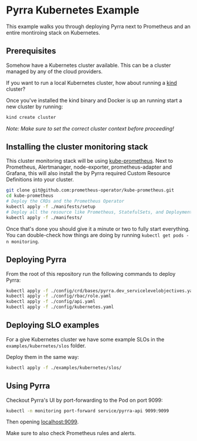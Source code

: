# Pyrra Kubernetes Example

This example walks you through deploying Pyrra next to Prometheus and an entire montiroing stack on Kubernetes.

## Prerequisites

Somehow have a Kubernetes cluster available. This can be a cluster managed by any of the cloud providers.

If you want to run a local Kubernetes cluster, how about running a [kind](https://kind.sigs.k8s.io/) cluster?

Once you've installed the kind binary and Docker is up an running start a new cluster by running:

```bash
kind create cluster
```

_Note: Make sure to set the correct cluster context before proceeding!_

## Installing the cluster monitoring stack

This cluster monitoring stack will be using [kube-prometheus](https://github.com/prometheus-operator/kube-prometheus).
Next to Prometheus, Alertmanager, node-exporter, prometheus-adapter and Grafana, this will also install the by Pyrra required Custom Resource Definitions into your cluster.

```bash
git clone git@github.com:prometheus-operator/kube-prometheus.git
cd kube-prometheus
# Deploy the CRDs and the Prometheus Operator
kubectl apply -f ./manifests/setup
# Deploy all the resource like Prometheus, StatefulSets, and Deployments.
kubectl apply -f ./manifests/
```

Once that's done you should give it a minute or two to fully start everything.   
You can double-check how things are doing by running `kubectl get pods -n monitoring`.

## Deploying Pyrra

From the root of this repository run the following commands to deploy Pyrra:

```bash
kubectl apply -f ./config/crd/bases/pyrra.dev_servicelevelobjectives.yaml
kubectl apply -f ./config/rbac/role.yaml
kubectl apply -f ./config/api.yaml
kubectl apply -f ./config/kubernetes.yaml
```

## Deploying SLO examples

For a give Kubernetes cluster we have some example SLOs in the `examples/kubernetes/slos` folder.

Deploy them in the same way:
```bash
kubectl apply -f ./examples/kubernetes/slos/
```

## Using Pyrra

Checkout Pyrra's UI by port-forwarding to the Pod on port 9099:

```bash
kubectl -n monitoring port-forward service/pyrra-api 9099:9099
```

Then opening [localhost:9099](http://localhost:9099).

Make sure to also check Prometheus rules and alerts.
